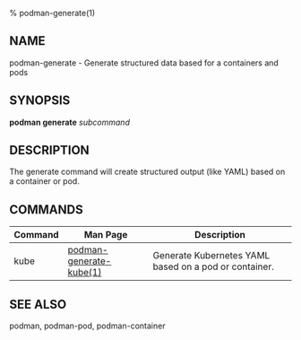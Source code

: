 % podman-generate(1)

## NAME
podman\-generate - Generate structured data based for a containers and pods

## SYNOPSIS
**podman generate** *subcommand*

## DESCRIPTION
The generate command will create structured output (like YAML) based on a container or pod.

## COMMANDS

| Command  | Man Page                                            | Description                                                                  |
| -------  | --------------------------------------------------- | ---------------------------------------------------------------------------- |
| kube     | [podman-generate-kube(1)](podman-generate-kube.1.md)| Generate Kubernetes YAML based on a pod or container.                        |

## SEE ALSO
podman, podman-pod, podman-container
